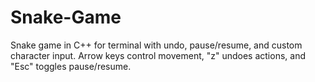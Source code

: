 # Snake-Game
Snake game in C++ for terminal with undo, pause/resume, and custom character input. Arrow keys control movement, "z" undoes actions, and "Esc" toggles pause/resume.
